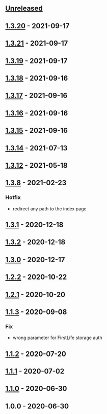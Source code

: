 <a name="unreleased"></a>
## [Unreleased]


<a name="1.3.20"></a>
## [1.3.20] - 2021-09-17

<a name="1.3.21"></a>
## [1.3.21] - 2021-09-17

<a name="1.3.19"></a>
## [1.3.19] - 2021-09-17

<a name="1.3.18"></a>
## [1.3.18] - 2021-09-16

<a name="1.3.17"></a>
## [1.3.17] - 2021-09-16

<a name="1.3.16"></a>
## [1.3.16] - 2021-09-16

<a name="1.3.15"></a>
## [1.3.15] - 2021-09-16

<a name="1.3.14"></a>
## [1.3.14] - 2021-07-13

<a name="1.3.12"></a>
## [1.3.12] - 2021-05-18

<a name="1.3.8"></a>
## [1.3.8] - 2021-02-23
### Hotfix
- redirect any path to the index page


<a name="1.3.1"></a>
## [1.3.1] - 2020-12-18

<a name="1.3.2"></a>
## [1.3.2] - 2020-12-18

<a name="1.3.0"></a>
## [1.3.0] - 2020-12-17

<a name="1.2.2"></a>
## [1.2.2] - 2020-10-22

<a name="1.2.1"></a>
## [1.2.1] - 2020-10-20

<a name="1.1.3"></a>
## [1.1.3] - 2020-09-08
### Fix
- wrong parameter for FirstLife storage auth


<a name="1.1.2"></a>
## [1.1.2] - 2020-07-20

<a name="1.1.1"></a>
## [1.1.1] - 2020-07-02

<a name="1.1.0"></a>
## [1.1.0] - 2020-06-30

<a name="1.0.0"></a>
## 1.0.0 - 2020-06-30

[Unreleased]: https://github.com/apeunit/co3-wallet/compare/1.3.20...HEAD
[1.3.20]: https://github.com/apeunit/co3-wallet/compare/1.3.21...1.3.20
[1.3.21]: https://github.com/apeunit/co3-wallet/compare/1.3.19...1.3.21
[1.3.19]: https://github.com/apeunit/co3-wallet/compare/1.3.18...1.3.19
[1.3.18]: https://github.com/apeunit/co3-wallet/compare/1.3.17...1.3.18
[1.3.17]: https://github.com/apeunit/co3-wallet/compare/1.3.16...1.3.17
[1.3.16]: https://github.com/apeunit/co3-wallet/compare/1.3.15...1.3.16
[1.3.15]: https://github.com/apeunit/co3-wallet/compare/1.3.14...1.3.15
[1.3.14]: https://github.com/apeunit/co3-wallet/compare/1.3.12...1.3.14
[1.3.12]: https://github.com/apeunit/co3-wallet/compare/1.3.8...1.3.12
[1.3.8]: https://github.com/apeunit/co3-wallet/compare/1.3.1...1.3.8
[1.3.1]: https://github.com/apeunit/co3-wallet/compare/1.3.2...1.3.1
[1.3.2]: https://github.com/apeunit/co3-wallet/compare/1.3.0...1.3.2
[1.3.0]: https://github.com/apeunit/co3-wallet/compare/1.2.2...1.3.0
[1.2.2]: https://github.com/apeunit/co3-wallet/compare/1.2.1...1.2.2
[1.2.1]: https://github.com/apeunit/co3-wallet/compare/1.1.3...1.2.1
[1.1.3]: https://github.com/apeunit/co3-wallet/compare/1.1.2...1.1.3
[1.1.2]: https://github.com/apeunit/co3-wallet/compare/1.1.1...1.1.2
[1.1.1]: https://github.com/apeunit/co3-wallet/compare/1.1.0...1.1.1
[1.1.0]: https://github.com/apeunit/co3-wallet/compare/1.0.0...1.1.0
